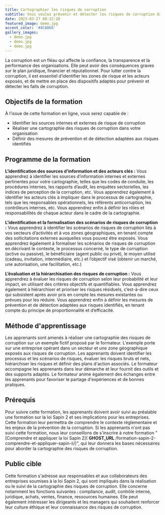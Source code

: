 ```yaml
---
title: Cartographier les risques de corruption
subtitle: Vous voulez prévenir et détecter les risques de corruption dans votre organisation ? Découvrez notre formation en ligne qui vous apprendra à cartographier les risques de corruption et à mettre en place des mesures de prévention efficaces.
date: 2023-03-27 08:22:28
featured_image: demo.jpg
accent_color: '#4C60E6'
gallery_images:
  - demo.jpg
  - demo.jpg
  - demo.jpg
---
```

La corruption est un fléau qui affecte la confiance, la transparence et la performance des organisations. Elle peut avoir des conséquences graves sur le plan juridique, financier et réputationnel. Pour lutter contre la corruption, il est essentiel d’identifier les zones de risque et les acteurs exposés, et de mettre en place des dispositifs adaptés pour prévenir et détecter les faits de corruption.

## Objectifs de la formation

À l’issue de cette formation en ligne, vous serez capable de :

- Identifier les sources internes et externes de risque de corruption
- Réaliser une cartographie des risques de corruption dans votre organisation
- Définir des mesures de prévention et de détection adaptées aux risques identifiés

## Programme de la formation

**L’identification des sources d’information et des acteurs clés :** Vous apprendrez à identifier les sources d’information internes et externes pertinentes pour votre cartographie, telles que les codes de conduite, les procédures internes, les rapports d’audit, les enquêtes sectorielles, les indices de perception de la corruption, etc. Vous apprendrez également à identifier les acteurs clés à impliquer dans le processus de cartographie, tels que les responsables opérationnels, les référents anticorruption, les contrôleurs internes, etc. Vous apprendrez enfin à définir les rôles et responsabilités de chaque acteur dans le cadre de la cartographie.

**L’identification et la formalisation des scénarios de risques de corruption :** Vous apprendrez à identifier les scénarios de risques de corruption liés à vos secteurs d’activités et à vos zones géographiques, en tenant compte des sollicitations externes auxquelles vous pouvez être exposés. Vous apprendrez également à formaliser les scénarios de risques de corruption en décrivant le contexte, le processus concerné, le type de corruption (active ou passive), le bénéficiaire (agent public ou privé), le moyen utilisé (cadeau, invitation, intermédiaire, etc.) et l’objectif visé (obtenir un marché, une autorisation, une facilitation, etc.)

**L’évaluation et la hiérarchisation des risques de corruption :** Vous apprendrez à évaluer les risques de corruption selon leur probabilité et leur impact, en utilisant des critères objectifs et quantifiables. Vous apprendrez également à hiérarchiser et prioriser les risques résiduels, c’est-à-dire ceux qui subsistent après avoir pris en compte les mesures existantes ou prévues pour les réduire. Vous apprendrez enfin à définir les mesures de prévention et de détection adaptées aux risques identifiés, en tenant compte du principe de proportionnalité et d’efficacité.

## Méthode d'apprentissage

Les apprenants sont amenés à réaliser une cartographie des risques de corruption sur un exemple fictif proposé par le formateur. L'exemple porte sur une entreprise opérant dans un secteur et une zone géographique exposés aux risques de corruption. Les apprenants doivent identifier les processus et les scénarios de risques, évaluer les risques bruts et nets, hiérarchiser les risques et définir des plans d'action associés. Le formateur accompagne les apprenants dans leur démarche et leur fournit des outils et des supports adaptés. Le formateur anime également des échanges entre les apprenants pour favoriser le partage d'expériences et de bonnes pratiques.

## Prérequis

Pour suivre cette formation, les apprenants doivent avoir suivi au préalable une formation sur la loi Sapin 2 et ses implications pour les entreprises. Cette formation leur permettra de comprendre le contexte réglementaire et les enjeux de la prévention de la corruption. Si les apprenants n'ont pas suivi cette formation, nous leur conseillons de s'inscrire à notre formation "[Comprendre et appliquer la loi Sapin 2]( __GHOST_URL__ /formation-sapin-2-comprendre-et-appliquer-sapin-ii/)", qui leur donnera les bases nécessaires pour aborder la cartographie des risques de corruption.

## Public cible

Cette formation s'adresse aux responsables et aux collaborateurs des entreprises soumises à la loi Sapin 2, qui sont impliqués dans la réalisation ou le suivi de la cartographie des risques de corruption. Elle concerne notamment les fonctions suivantes : compliance, audit, contrôle interne, juridique, achats, ventes, finance, ressources humaines. Elle peut également intéresser les dirigeants et les managers qui souhaitent renforcer leur culture éthique et leur connaissance des risques de corruption.

